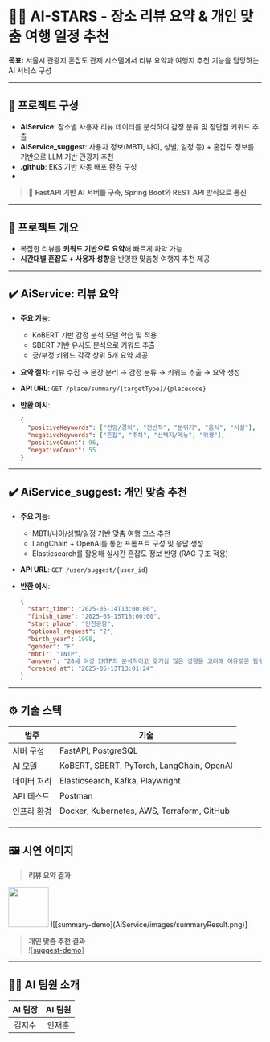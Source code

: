 # 🧑‍💻 AI-STARS - 장소 리뷰 요약 & 개인 맞춤 여행 일정 추천

**목표:** 서울시 관광지 혼잡도 관제 시스템에서 리뷰 요약과 여행지 추천 기능을 담당하는 AI 서비스 구성

---

## 🧩 프로젝트 구성

- **AiService**: 장소별 사용자 리뷰 데이터를 분석하여 감정 분류 및 장단점 키워드 추출
- **AiService_suggest**: 사용자 정보(MBTI, 나이, 성별, 일정 등) + 혼잡도 정보를 기반으로 LLM 기반 관광지 추천
- **.github**: EKS 기반 자동 배포 환경 구성
- 
> 🔁 **FastAPI 기반 AI 서버를 구축, Spring Boot와 REST API 방식으로 통신**

---

## 📌 프로젝트 개요

- 복잡한 리뷰를 **키워드 기반으로 요약**해 빠르게 파악 가능
- **시간대별 혼잡도 + 사용자 성향**을 반영한 맞춤형 여행지 추천 제공

---

## ✔️ AiService: 리뷰 요약

- **주요 기능**:
  - KoBERT 기반 감정 분석 모델 학습 및 적용
  - SBERT 기반 유사도 분석으로 키워드 추출
  - 긍/부정 키워드 각각 상위 5개 요약 제공

- **요약 절차**:
  리뷰 수집 → 문장 분리 → 감정 분류 → 키워드 추출 → 요약 생성

- **API URL**: `GET /place/summary/[targetType]/{placecode}`

- **반환 예시**:
  ```json
  {
    "positiveKeywords": ["전망/경치", "전반적", "분위기", "음식", "시설"],
    "negativeKeywords": ["혼잡", "주차", "선택지/메뉴", "위생"],
    "positiveCount": 96,
    "negativeCount": 55
  }
  ```

---

## ✔️ AiService_suggest: 개인 맞춤 추천

- **주요 기능**:
  - MBTI/나이/성별/일정 기반 맞춤 여행 코스 추천
  - LangChain + OpenAI를 통한 프롬프트 구성 및 응답 생성
  - Elasticsearch를 활용해 실시간 혼잡도 정보 반영 (RAG 구조 적용)

- **API URL**: `GET /user/suggest/{user_id}`

- **반환 예시**:
  ```json
  {
    "start_time": "2025-05-14T13:00:00",
    "finish_time": "2025-05-15T18:00:00",
    "start_place": "인천공항",
    "optional_request": "2",
    "birth_year": 1998,
    "gender": "F",
    "mbti": "INTP",
    "answer": "28세 여성 INTP의 분석적이고 호기심 많은 성향을 고려해 여유로운 탐구와 깔끔한 동선으로 구성한 서울 예행 일정입니다.\n\n⏰ 일정표 (5/14 13:00 출발 ~ 5/15 18:00 도착)\n...중략...\n📌 Tip: INTP 성향에 맞춰 전시와 산책 위주로 여유 있게 배치했으며, 카페 브레이크로 리듬을 조절하세요.",
    "created_at": "2025-05-13T13:01:24"
  }
  ```

---

## ⚙️ 기술 스택

| 범주 | 기술 |
|------|------|
| 서버 구성 | FastAPI, PostgreSQL |
| AI 모델 | KoBERT, SBERT, PyTorch, LangChain, OpenAI |
| 데이터 처리 | Elasticsearch, Kafka, Playwright |
| API 테스트 | Postman |
| 인프라 환경 | Docker, Kubernetes, AWS, Terraform, GitHub |

---

## 🖼️ 시연 이미지

> **리뷰 요약 결과**
<img src="https://github.com/SentryRookies/AI-STARS/AiService/images/summaryResult.png" width="80">
![[summary-demo](AiService/images/summaryResult.png)]

> **개인 맞춤 추천 결과**  
![[suggest-demo](AiService_suggest/images/suggestResult.png)]

---

## 🙋‍♂️ AI 팀원 소개

| AI 팀장 | AI 팀원 |
|:--------:|:--------:|
| 김지수 | 안재훈 |
